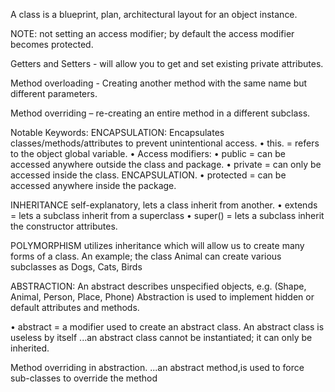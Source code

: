 A class is a blueprint, plan, architectural layout for an object instance.

NOTE:
not setting an access modifier; by default the access modifier becomes protected. 

Getters and Setters - will allow you to get and set existing private attributes.

Method overloading - Creating another method with the same name but different parameters.

Method overriding – re-creating an entire method in a different subclass. 

Notable Keywords:
ENCAPSULATION: Encapsulates classes/methods/attributes to prevent unintentional access.
•    this. = refers to the object global variable. 
•    Access modifiers:
•    public = can be accessed anywhere outside the class and package.
•    private = can only be accessed inside the class. ENCAPSULATION.
•    protected = can be accessed anywhere inside the package.
 
INHERITANCE self-explanatory, lets a class inherit from another.
•    extends = lets a subclass inherit from a superclass
•    super() = lets a subclass inherit the constructor attributes.
  
POLYMORPHISM utilizes inheritance which will allow us to create many forms of a class.
An example; the class Animal can create various subclasses as Dogs, Cats, Birds
 
ABSTRACTION: An abstract describes unspecified objects, e.g. (Shape, Animal, Person, Place, Phone)
Abstraction is used to implement hidden or default attributes and methods.
  
•    abstract = a modifier used to create an abstract class. An abstract class is useless by itself
...an abstract class cannot be instantiated; it can only be inherited.

Method overriding in abstraction.
...an abstract method,is used to force sub-classes to override the method
